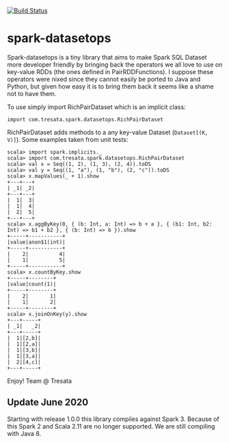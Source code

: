 [![Build Status](https://travis-ci.org/tresata/spark-datasetops.svg?branch=master)](https://travis-ci.org/tresata/spark-datasetops)

# spark-datasetops
Spark-datasetops is a tiny library that aims to make Spark SQL Dataset more developer friendly by bringing back the operators we all love to use on key-value RDDs (the ones defined in PairRDDFunctions). I suppose these operators were nixed since they cannot easily be ported to Java and Python, but given how easy it is to bring them back it seems like a shame not to have them.

To use simply import RichPairDataset which is an implicit class:
```
import com.tresata.spark.datasetops.RichPairDataset
```

RichPairDataset adds methods to a any key-value Dataset (```Dataset[(K, V)]```). Some examples taken from unit tests:
```
scala> import spark.implicits._
scala> import com.tresata.spark.datasetops.RichPairDataset
scala> val x = Seq((1, 2), (1, 3), (2, 4)).toDS
scala> val y = Seq((1, "a"), (1, "b"), (2, "c")).toDS
scala> x.mapValues(_ + 1).show
+---+---+
| _1| _2|
+---+---+
|  1|  3|
|  1|  4|
|  2|  5|
+---+---+
scala> x.aggByKey(0, { (b: Int, a: Int) => b + a }, { (b1: Int, b2: Int) => b1 + b2 }, { (b: Int) => b }).show
+-----+-----------+
|value|anon$1(int)|
+-----+-----------+
|    2|          4|
|    1|          5|
+-----+-----------+
scala> x.countByKey.show
+-----+--------+
|value|count(1)|
+-----+--------+
|    2|       1|
|    1|       2|
+-----+--------+
scala> x.joinOnKey(y).show
+---+-----+
| _1|   _2|
+---+-----+
|  1|[2,b]|
|  1|[2,a]|
|  1|[3,b]|
|  1|[3,a]|
|  2|[4,c]|
+---+-----+
```

Enjoy!
Team @ Tresata

## Update June 2020

Starting with release 1.0.0 this library compiles against Spark 3. Because of this Spark 2 and Scala 2.11 are no longer supported. We are still compiling with Java 8.
